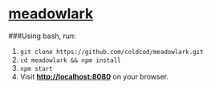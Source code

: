 # [meadowlark](https://meadowlark-cod.herokuapp.com/)

###Using bash, run:

1. `git clone https://github.com/coldcod/meadowlark.git`
2. `cd meadowlark && npm install`
3. `npm start`
4. Visit __[http://localhost:8080](http://localhost:8080)__ on your browser.
